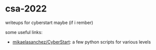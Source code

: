 # csa-2022

writeups for cyberstart maybe (if i rember)

some useful links:
* [mikaelasanchez/CyberStart](https://github.com/mikaelasanchez/CyberStart): a few python scripts for various levels